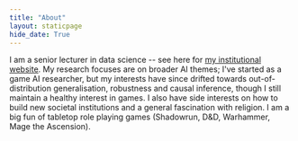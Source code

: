 ```yaml
---
title: "About"
layout: staticpage
hide_date: True
---
```


I am a senior lecturer in data science -- see here for [my institutional website](https://www.essex.ac.uk/people/samot88004/spyros-samothrakis). My research focuses are on broader AI themes; I've started as a game AI researcher, but my interests have since drifted towards out-of-distribution generalisation, robustness and causal inference, though I still maintain a healthy interest in games. I also have side interests on how to build new societal institutions and a general fascination with religion. I am a big fun of tabletop role playing games (Shadowrun, D&D, Warhammer, Mage the Ascension).

